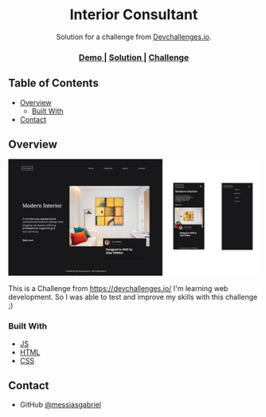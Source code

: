 <!-- Please update value in the {}  -->

<h1 align="center">Interior Consultant</h1>

<div align="center">
   Solution for a challenge from  <a href="http://devchallenges.io" target="_blank">Devchallenges.io</a>.
</div>

<div align="center">
  <h3>
    <a href="https://messiasgabriel.github.io/interior-consultant/"  target="_blank">
      Demo
    </a>
    <span> | </span>
    <a href="https://github.com/messiasgabriel/interior-consultant"  target="_blank">
      Solution
    </a>
    <span> | </span>
    <a href="https://devchallenges.io/challenges/Jymh2b2FyebRTUljkNcb" target="_blank">
      Challenge
    </a>
  </h3>
</div>

<!-- TABLE OF CONTENTS -->

## Table of Contents

- [Overview](#overview)
  - [Built With](#built-with)
- [Contact](#contact)

<!-- OVERVIEW -->

## Overview

![screenshot](https://raw.githubusercontent.com/messiasgabriel/interior-consultant/main/img/Scheenshot.png)

This is a Challenge from https://devchallenges.io/ 
I'm learning web development. So I was able to test and improve my skills with this challenge ;)

### Built With

<!-- This section should list any major frameworks that you built your project using. Here are a few examples.-->
- [JS](https://www.javascript.com/)
- [HTML](https://dev.w3.org/html5/spec-LC/)
- [CSS](https://www.w3.org/Style/CSS/specs.en.html)

## Contact

- GitHub [@messiasgabriel](https://github.com/messiasgabriel)

